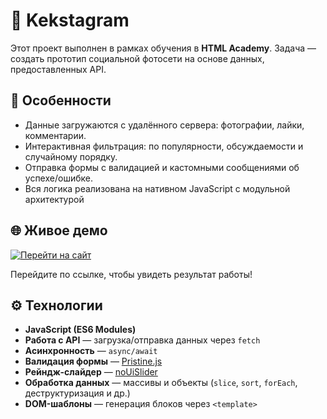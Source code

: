 # 🚀 Kekstagram 

Этот проект выполнен в рамках обучения в **HTML Academy**.
Задача — создать прототип социальной фотосети на основе данных, предоставленных API.

## 📌 Особенности

- Данные загружаются с удалённого сервера: фотографии, лайки, комментарии.
- Интерактивная фильтрация: по популярности, обсуждаемости и случайному порядку.
- Отправка формы с валидацией и кастомными сообщениями об успехе/ошибке.
- Вся логика реализована на нативном JavaScript с модульной архитектурой 

## 🌐 Живое демо

[![Перейти на сайт](https://img.shields.io/badge/Смотреть_сайт-8957e5?style=for-the-badge&logo=github&logoColor=white)](https://kristinanoskova.github.io/2235875-kekstagram-32/)

Перейдите по ссылке, чтобы увидеть результат работы!

## ⚙️ Технологии

- **JavaScript (ES6 Modules)**  
- **Работа с API** — загрузка/отправка данных через `fetch`  
- **Асинхронность** — `async/await`  
- **Валидация формы** — [Pristine.js](https://github.com/posabsolute/Pristine)  
- **Рейндж-слайдер** — [noUiSlider](https://github.com/miljko/noUiSlider)  
- **Обработка данных** — массивы и объекты (`slice`, `sort`, `forEach`, деструктуризация и др.) 
- **DOM-шаблоны** — генерация блоков через `<template>`
